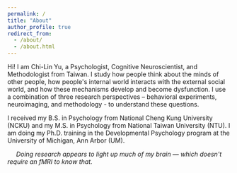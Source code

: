 ```yaml
---
permalink: /
title: "About"
author_profile: true
redirect_from: 
  - /about/
  - /about.html
---
```


Hi! I am Chi-Lin Yu, a Psychologist, Cognitive Neuroscientist, and Methodologist from Taiwan. I study how people think about the minds of other people, how people's internal world interacts with the external social world, and how these mechanisms develop and become dysfunction.  I use a combination of three research perspectives – behavioral experiments, neuroimaging, and methodology - to understand these questions.

I received my B.S. in Psychology from National Cheng Kung University (NCKU) and my M.S. in Psychology from National Taiwan University (NTU). I am doing my Ph.D. training in the Developmental Psychology program at the University of Michigan, Ann Arbor (UM).

&nbsp;&nbsp;&nbsp;&nbsp;&nbsp;*Doing research appears to light up much of my brain — which doesn't require an fMRI to know that.*